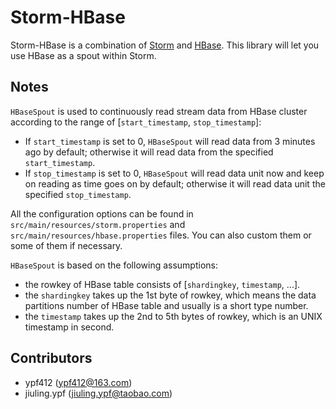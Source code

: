 # Storm-HBase
Storm-HBase is a combination of [Storm](https://github.com/nathanmarz/storm) and [HBase](https://github.com/apache/hbase). This library will let you use HBase as a spout within Storm.

## Notes
`HBaseSpout` is used to continuously read stream data from HBase cluster according to the range of [`start_timestamp`, `stop_timestamp`]:
* If `start_timestamp` is set to 0, `HBaseSpout` will read data from 3 minutes ago by default; otherwise it will read data from the specified `start_timestamp`.
* If `stop_timestamp` is set to 0, `HBaseSpout` will read data unit now and keep on reading as time goes on by default; otherwise it will read data unit the specified `stop_timestamp`.

All the configuration options can be found in `src/main/resources/storm.properties` and `src/main/resources/hbase.properties` files. You can also custom them or some of them if necessary.

`HBaseSpout` is based on the following assumptions:
* the rowkey of HBase table consists of [`shardingkey`, `timestamp`, ...].
* the `shardingkey` takes up the 1st byte of rowkey, which means the data partitions number of HBase table and usually is a short type number.
* the `timestamp` takes up the 2nd to 5th bytes of rowkey, which is an UNIX timestamp in second.

## Contributors
* ypf412 (ypf412@163.com)
* jiuling.ypf (jiuling.ypf@taobao.com)
